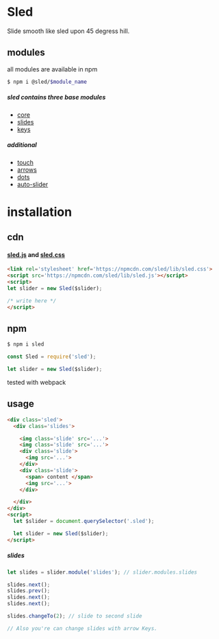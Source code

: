 # Sled
Slide smooth like sled upon 45 degress hill.

## modules

all modules are available in npm
```sh
$ npm i @sled/$module_name
```

##### sled contains three base modules

* [core](https://github.com/sledjs/core)
* [slides](https://github.com/sledjs/slides)
* [keys](https://github.com/sledjs/keys)

##### additional
* [touch](https://github.com/sledjs/touch)
* [arrows](https://github.com/sledjs/arrows)
* [dots](https://github.com/sledjs/dots)
* [auto-slider](https://github.com/sledjs/auto-slider)

# installation
## cdn
#### [sled.js](https://npmcdn.com/sled/lib/sled.js) and [sled.css](https://npmcdn.com/sled/lib/sled.css)

```html
<link rel='stylesheet' href='https://npmcdn.com/sled/lib/sled.css'>
<script src='https://npmcdn.com/sled/lib/sled.js'></script>
<script>
let slider = new Sled($slider);

/* write here */
</script>
```

## npm
```sh
$ npm i sled
```

```js
const Sled = require('sled');

let slider = new Sled($slider);
```

tested with webpack

## usage

```html
<div class='sled'>
  <div class='slides'>

    <img class='slide' src='...'>
    <img class='slide' src='...'>
    <div class='slide'>
      <img src='...'>
    </div>
    <div class='slide'>
      <span> content </span>
      <img src='...'>
    </div>

  </div>
</div>
<script>
  let $slider = document.querySelector('.sled');

  let slider = new Sled($slider);
</script>
```
##### slides
```js
let slides = slider.module('slides'); // slider.modules.slides

slides.next();
slides.prev();
slides.next();
slides.next();

slides.changeTo(2); // slide to second slide

// Also you're can change slides with arrow Keys.

```
